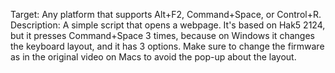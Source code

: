 Target: Any platform that supports Alt+F2, Command+Space, or Control+R.
Description: A simple script that opens a webpage. 
It's based on Hak5 2124, but it presses Command+Space 3 times, 
because on Windows it changes the keyboard layout, and it has 3 options. 
Make sure to change the firmware as in the original video on Macs to avoid the pop-up about the layout.
